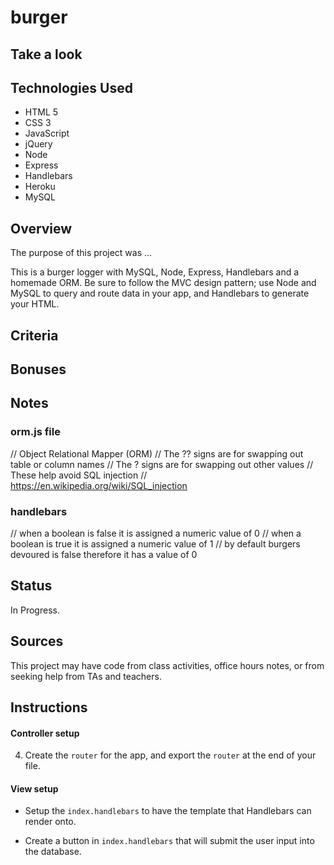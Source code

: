 # burger

## Take a look

**[]()**

## Technologies Used

- HTML 5
- CSS 3
- JavaScript
- jQuery
- Node
- Express
- Handlebars
- Heroku
- MySQL

## Overview

The purpose of this project was ...

This is a burger logger with MySQL, Node, Express, Handlebars and a homemade ORM. Be sure to follow the MVC design pattern; use Node and MySQL to query and route data in your app, and Handlebars to generate your HTML.

## Criteria

## Bonuses

## Notes

### orm.js file

// Object Relational Mapper (ORM)
// The ?? signs are for swapping out table or column names
// The ? signs are for swapping out other values
// These help avoid SQL injection
// https://en.wikipedia.org/wiki/SQL_injection

### handlebars

// when a boolean is false it is assigned a numeric value of 0
// when a boolean is true it is assigned a numeric value of 1
// by default burgers devoured is false therefore it has a value of 0

## Status

In Progress.

## Sources

This project may have code from class activities, office hours notes, or from seeking help from TAs and teachers.

## Instructions

#### Controller setup

4. Create the `router` for the app, and export the `router` at the end of your file.

#### View setup

- Setup the `index.handlebars` to have the template that Handlebars can render onto.

- Create a button in `index.handlebars` that will submit the user input into the database.
